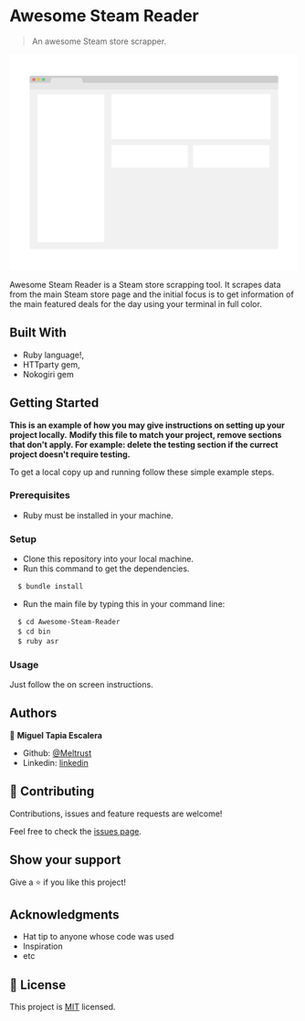 # Awesome Steam Reader

> An awesome Steam store scrapper.

![screenshot](./app_screenshot.png)

Awesome Steam Reader is a Steam store scrapping tool. It scrapes data from the main Steam store page and the initial focus is to get information of the main featured deals for the day using your terminal in full color.

## Built With

- Ruby language!,
- HTTparty gem,
- Nokogiri gem


## Getting Started

**This is an example of how you may give instructions on setting up your project locally.**
**Modify this file to match your project, remove sections that don't apply. For example: delete the testing section if the currect project doesn't require testing.**


To get a local copy up and running follow these simple example steps.

### Prerequisites
- Ruby must be installed in your machine.

### Setup
- Clone this repository into your local machine.
- Run this command to get the dependencies.
```bash
  $ bundle install
```
- Run the main file by typing this in your command line:
```bash
  $ cd Awesome-Steam-Reader
  $ cd bin
  $ ruby asr
```
### Usage
Just follow the on screen instructions.

## Authors

👤 **Miguel Tapia Escalera**

- Github: [@Meltrust](https://github.com/Meltrust)
- Linkedin: [linkedin](https://www.linkedin.com/in/meltrust/)

## 🤝 Contributing

Contributions, issues and feature requests are welcome!

Feel free to check the [issues page](issues/).

## Show your support

Give a ⭐️ if you like this project!

## Acknowledgments

- Hat tip to anyone whose code was used
- Inspiration
- etc

## 📝 License

This project is [MIT](lic.url) licensed.
